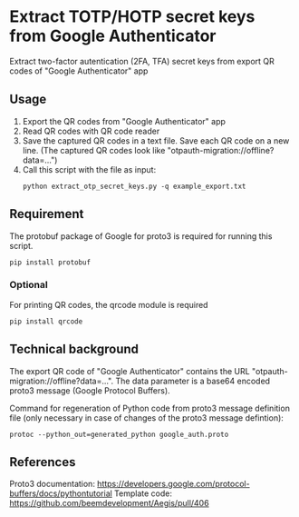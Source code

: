 # Extract TOTP/HOTP secret keys from Google Authenticator

Extract two-factor autentication (2FA, TFA) secret keys from export QR codes of "Google Authenticator" app

## Usage

1. Export the QR codes from "Google Authenticator" app
2. Read QR codes with QR code reader
3. Save the captured QR codes in a text file. Save each QR code on a new line. (The captured QR codes look like "otpauth-migration://offline?data=...")
4. Call this script with the file as input:
    ```
   python extract_otp_secret_keys.py -q example_export.txt
    ```

## Requirement

The protobuf package of Google for proto3 is required for running this script.

    pip install protobuf

### Optional

For printing QR codes, the qrcode module is required

    pip install qrcode

## Technical background

The export QR code of "Google Authenticator" contains the URL "otpauth-migration://offline?data=...".
The data parameter is a base64 encoded proto3 message (Google Protocol Buffers).

Command for regeneration of Python code from proto3 message definition file (only necessary in case of changes of the proto3 message defintion):

    protoc --python_out=generated_python google_auth.proto

## References

Proto3 documentation: https://developers.google.com/protocol-buffers/docs/pythontutorial
Template code: https://github.com/beemdevelopment/Aegis/pull/406
